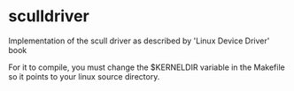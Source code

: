 # sculldriver
Implementation of the scull driver as described by 'Linux Device Driver' book

For it to compile, you must change the $KERNELDIR variable in the Makefile so
it points to your linux source directory.
